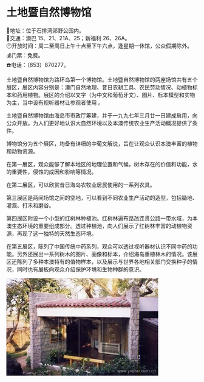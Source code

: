 # 土地暨自然博物馆  
📍地址：位于石排湾郊野公园内。   
🚌交通：澳巴 15、21、21A、25；新福利 26、26A。   
🕛开放时间：周二至周日上午十点至下午六点，逢星期一休馆，公众假期除外。   
💰门票：免费。   
☎️电话：（853）870277。   
  
土地暨自然博物馆为路环岛第一个博物馆。土地暨自然博物馆的两座场馆共有五个展区，展区内容分别是：澳门自然地理、昔日农耕工具、农民劳动情况、动植物标本和药用植物。展区的介绍以文字（为中文和葡萄牙文）、图片、标本模型和实物为主，当中设有视听器材让参观者使用 。   
  
土地暨自然博物馆由海岛市市政厅筹建，并于一九九七年三月廿一日建成启用，向公众开放。为人们更好地认识大自然环境以及本澳传统农业生产活动概况提供了条件。   
  
博物馆分为五个展区，均备有详细的中葡文解说，旨在让观众认识本澳丰富的植物和动物资源。   
  
在第一展区，观众能够了解本地区的地理位置和气候，树木存在的价值和功能，水的重要性，侵蚀的成因和影响等情况。   
  
在第二展区，可以欣赏昔日海岛农牧业居民使用的一系列农具。   
  
第三展区是两间场馆之间的空地，可以看到不同农业生产活动的造型，包括锄地、灌溉、打禾和磨谷。   
  
第四展区附设一个小型的红树林种植池。红树林遍布路氹连贯公路一带水域，为本澳生态环境的重要组成部分。透过种植池，向人们展示了红树林丰富的动植物资源，再现了这一独特的天然生态环境。   
  
在第五展区，陈列了中国传统中药系列，观众可以透过视听器材认识不同中药的功能。另外还展出一系列树木的图片、画像和标本，介绍海岛重植林木的情况。该展区还陈列了多种本澳特有的值物样本，以及展示与世界各地相关部门交换种子的情况，同时也有展板向观众介绍保护环境和生物种群的意识。   
  
![](https://raw.githubusercontent.com/szqq0512/Pic/main/img/202201212119967.png)  